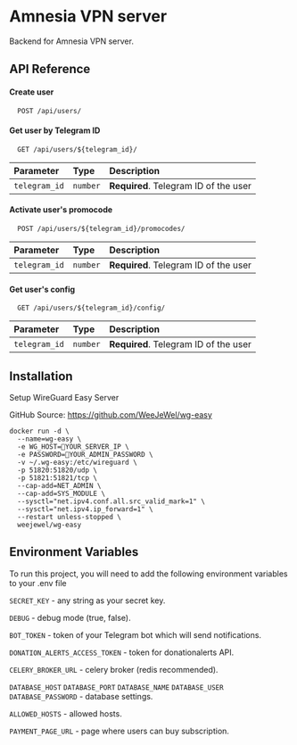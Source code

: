 
# Amnesia VPN server

Backend for Amnesia VPN server.



## API Reference

#### Create user

```http
  POST /api/users/
```

#### Get user by Telegram ID

```http
  GET /api/users/${telegram_id}/
```

| Parameter          | Type     | Description                           |
| :----------------- | :------- | :------------------------------------ |
| `telegram_id`      | `number` | **Required**. Telegram ID of the user |

#### Activate user's promocode

```http
  POST /api/users/${telegram_id}/promocodes/
```

| Parameter          | Type     | Description                           |
| :----------------- | :------- | :------------------------------------ |
| `telegram_id`      | `number` | **Required**. Telegram ID of the user |

#### Get user's config

```http
  GET /api/users/${telegram_id}/config/
```

| Parameter          | Type     | Description                           |
| :----------------- | :------- | :------------------------------------ |
| `telegram_id`      | `number` | **Required**. Telegram ID of the user |

## Installation

Setup WireGuard Easy Server

GitHub Source: https://github.com/WeeJeWel/wg-easy

```docker
docker run -d \
  --name=wg-easy \
  -e WG_HOST=🚨YOUR_SERVER_IP \
  -e PASSWORD=🚨YOUR_ADMIN_PASSWORD \
  -v ~/.wg-easy:/etc/wireguard \
  -p 51820:51820/udp \
  -p 51821:51821/tcp \
  --cap-add=NET_ADMIN \
  --cap-add=SYS_MODULE \
  --sysctl="net.ipv4.conf.all.src_valid_mark=1" \
  --sysctl="net.ipv4.ip_forward=1" \
  --restart unless-stopped \
  weejewel/wg-easy
```

## Environment Variables

To run this project, you will need to add the following environment variables to your .env file

`SECRET_KEY` - any string as your secret key.

`DEBUG` - debug mode (true, false).

`BOT_TOKEN` - token of your Telegram bot which will send notifications.

`DONATION_ALERTS_ACCESS_TOKEN` - token for donationalerts API.

`CELERY_BROKER_URL` - celery broker (redis recommended).

`DATABASE_HOST`
`DATABASE_PORT`
`DATABASE_NAME`
`DATABASE_USER`
`DATABASE_PASSWORD` - database settings.

`ALLOWED_HOSTS` - allowed hosts.

`PAYMENT_PAGE_URL` - page where users can buy subscription.

